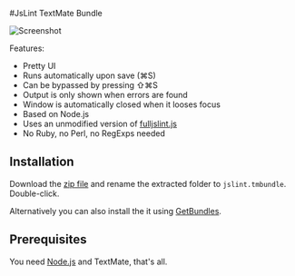 #JsLint TextMate Bundle

![Screenshot](http://posterous.com/getfile/files.posterous.com/temp-2010-10-26/zosDAtcIBDFmbqhfafpfIejpeFJudwlrxBgtqmDtJepczBbixiDxqBorcgGb/screenshot2.png)

Features:

* Pretty UI
* Runs automatically upon save (⌘S)
* Can be bypassed by pressing ⇧⌘S
* Output is only shown when errors are found
* Window is automatically closed when it looses focus
* Based on Node.js
* Uses an unmodified version of [fulljslint.js](http://www.JSLint.com/fulljslint.js)
* No Ruby, no Perl, no RegExps needed

## Installation

Download the [zip file](http://github.com/fgnass/jslint.tmbundle/zipball/master) and rename the
extracted folder to `jslint.tmbundle`. Double-click.

Alternatively you can also install the it using [GetBundles](http://github.com/adamsalter/GetBundles.tmbundle).

## Prerequisites

You need [Node.js](http://nodejs.org/) and TextMate, that's all.